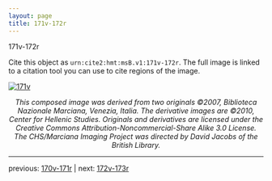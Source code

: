 ```yaml
---
layout: page
title: 171v-172r
---
```


171v-172r

Cite this object as `urn:cite2:hmt:msB.v1:171v-172r`. The full image is linked to a citation tool you can use to cite regions of the image.

[![171v](http://www.homermultitext.org/iipsrv?IIIF=/project/homer/pyramidal/deepzoom/hmt/vbbifolio/v1/vb_171v_172r.tif/full/800,/0/default.jpg)](http://www.homermultitext.org/ict2/?urn=urn:cite2:hmt:vbbifolio.v1:vb_171v_172r) 

<p style="text-align: center; font-style: italic;">This composed image was derived from two originals ©2007, Biblioteca Nazionale Marciana, Venezia, Italia. The derivative images are ©2010, Center for Hellenic Studies. Originals and derivatives are licensed under the Creative Commons Attribution-Noncommercial-Share Alike 3.0 License. The CHS/Marciana Imaging Project was directed by David Jacobs of the British Library.</p>

---

previous: [170v-171r](../170v-171r/) | next: [172v-173r](../172v-173r/)